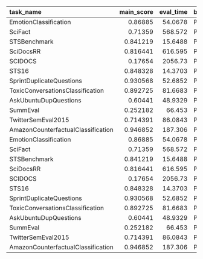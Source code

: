| task_name                          |   main_score |   eval_time | branch   |
|:-----------------------------------|-------------:|------------:|:---------|
| EmotionClassification              |     0.86885  |     54.0678 | PR       |
| SciFact                            |     0.71359  |    568.572  | PR       |
| STSBenchmark                       |     0.841219 |     15.6488 | PR       |
| SciDocsRR                          |     0.816441 |    616.595  | PR       |
| SCIDOCS                            |     0.17654  |   2056.73   | PR       |
| STS16                              |     0.848328 |     14.3703 | PR       |
| SprintDuplicateQuestions           |     0.930568 |     52.6852 | PR       |
| ToxicConversationsClassification   |     0.892725 |     81.6683 | PR       |
| AskUbuntuDupQuestions              |     0.60441  |     48.9329 | PR       |
| SummEval                           |     0.252182 |     66.453  | PR       |
| TwitterSemEval2015                 |     0.714391 |     86.0843 | PR       |
| AmazonCounterfactualClassification |     0.946852 |    187.306  | PR       |
| EmotionClassification              |     0.86885  |     54.0678 | PR       |
| SciFact                            |     0.71359  |    568.572  | PR       |
| STSBenchmark                       |     0.841219 |     15.6488 | PR       |
| SciDocsRR                          |     0.816441 |    616.595  | PR       |
| SCIDOCS                            |     0.17654  |   2056.73   | PR       |
| STS16                              |     0.848328 |     14.3703 | PR       |
| SprintDuplicateQuestions           |     0.930568 |     52.6852 | PR       |
| ToxicConversationsClassification   |     0.892725 |     81.6683 | PR       |
| AskUbuntuDupQuestions              |     0.60441  |     48.9329 | PR       |
| SummEval                           |     0.252182 |     66.453  | PR       |
| TwitterSemEval2015                 |     0.714391 |     86.0843 | PR       |
| AmazonCounterfactualClassification |     0.946852 |    187.306  | PR       |

